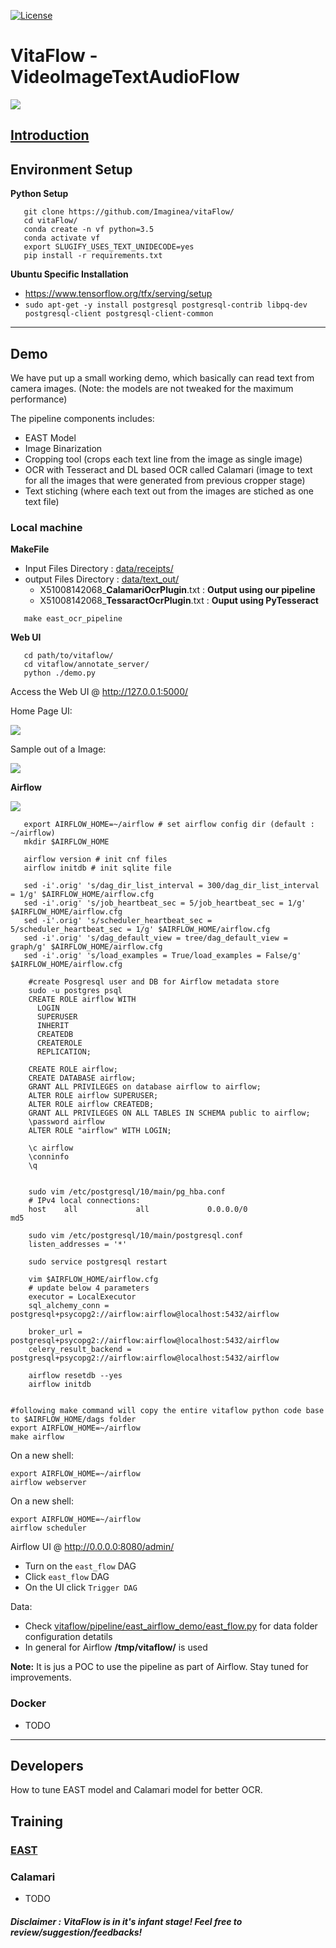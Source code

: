 [![License](https://img.shields.io/badge/license-Apache%202.0-blue.svg)](https://github.com/imaginea/vitaflow/blob/master/LICENSE)


# VitaFlow - VideoImageTextAudioFlow
 ![](vitaflow-logo.png)

## [Introduction](what_is_vitaflow.md)

## Environment Setup

**Python Setup**

```
   git clone https://github.com/Imaginea/vitaFlow/
   cd vitaFlow/
   conda create -n vf python=3.5
   conda activate vf
   export SLUGIFY_USES_TEXT_UNIDECODE=yes
   pip install -r requirements.txt
```

**Ubuntu Specific Installation**
- https://www.tensorflow.org/tfx/serving/setup
- `sudo apt-get -y install postgresql postgresql-contrib libpq-dev postgresql-client postgresql-client-common`


---------------------------------------------------------------------------------------------------------

## Demo  
We have put up a small working demo, which basically can read text from camera images. (Note: the models are not tweaked for the maximum performance)   

The pipeline components includes:   
 - EAST Model
 - Image Binarization 
 - Cropping tool (crops each text line from the image as single image)
 - OCR with Tesseract and DL based OCR called Calamari  (image to text for all the images that were generated from previous cropper stage)
 - Text stiching (where each text out from the images are stiched as one text file)
 
### Local machine

**MakeFile**  

- Input Files Directory : [data/receipts/](data/receipts/)
- output  Files Directory : [data/text_out/](data/text_out/)
  - X51008142068_**CalamariOcrPlugin**.txt : **Output using our pipeline**
  - X51008142068_**TessaractOcrPlugin**.txt : **Ouput using PyTesseract**
  
```
   make east_ocr_pipeline
```

**Web UI**
```
   cd path/to/vitaflow/
   cd vitaflow/annotate_server/
   python ./demo.py
```
Access the Web UI @ http://127.0.0.1:5000/

Home Page UI:

![](docs/images/vitaflow_annotation_tool_demo_start.png)

Sample out of a Image:

![](docs/images/vitaflow_annotation_tool_demo_end.png)


**Airflow**

![](docs/images/east_airflow.png)

```
   export AIRFLOW_HOME=~/airflow # set airflow config dir (default : ~/airflow)
   mkdir $AIRFLOW_HOME

   airflow version # init cnf files
   airflow initdb # init sqlite file

   sed -i'.orig' 's/dag_dir_list_interval = 300/dag_dir_list_interval = 1/g' $AIRFLOW_HOME/airflow.cfg
   sed -i'.orig' 's/job_heartbeat_sec = 5/job_heartbeat_sec = 1/g' $AIRFLOW_HOME/airflow.cfg
   sed -i'.orig' 's/scheduler_heartbeat_sec = 5/scheduler_heartbeat_sec = 1/g' $AIRFLOW_HOME/airflow.cfg
   sed -i'.orig' 's/dag_default_view = tree/dag_default_view = graph/g' $AIRFLOW_HOME/airflow.cfg
   sed -i'.orig' 's/load_examples = True/load_examples = False/g' $AIRFLOW_HOME/airflow.cfg
    
    #create Posgresql user and DB for Airflow metadata store
    sudo -u postgres psql
    CREATE ROLE airflow WITH
      LOGIN
      SUPERUSER
      INHERIT
      CREATEDB
      CREATEROLE
      REPLICATION;
      
    CREATE ROLE airflow;
    CREATE DATABASE airflow;
    GRANT ALL PRIVILEGES on database airflow to airflow;
    ALTER ROLE airflow SUPERUSER;
    ALTER ROLE airflow CREATEDB;
    GRANT ALL PRIVILEGES ON ALL TABLES IN SCHEMA public to airflow;
    \password airflow
    ALTER ROLE "airflow" WITH LOGIN;
    
    \c airflow
    \conninfo 
    \q
    
    
    sudo vim /etc/postgresql/10/main/pg_hba.conf
    # IPv4 local connections:
    host    all             all             0.0.0.0/0               md5
    
    sudo vim /etc/postgresql/10/main/postgresql.conf
    listen_addresses = '*'
    
    sudo service postgresql restart
    
    vim $AIRFLOW_HOME/airflow.cfg
    # update below 4 parameters
    executor = LocalExecutor
    sql_alchemy_conn = postgresql+psycopg2://airflow:airflow@localhost:5432/airflow
    
    broker_url = postgresql+psycopg2://airflow:airflow@localhost:5432/airflow
    celery_result_backend = postgresql+psycopg2://airflow:airflow@localhost:5432/airflow
    
    airflow resetdb --yes
    airflow initdb
  
```

```
#following make command will copy the entire vitaflow python code base to $AIRFLOW_HOME/dags folder
export AIRFLOW_HOME=~/airflow
make airflow
```

On a new shell:
```
export AIRFLOW_HOME=~/airflow
airflow webserver
```

On a new shell:
```
export AIRFLOW_HOME=~/airflow
airflow scheduler
```

Airflow UI @ http://0.0.0.0:8080/admin/
 - Turn on the `east_flow` DAG
 - Click `east_flow` DAG
 - On the UI click `Trigger DAG`
 
Data:
- Check [vitaflow/pipeline/east_airflow_demo/east_flow.py](vitaflow/pipeline/east_airflow_demo/east_flow.py) for data folder configuration detatils
- In general for Airflow **/tmp/vitaflow/** is used

**Note:** It is jus a POC to use the pipeline as part of Airflow. Stay tuned for improvements.

### Docker

- TODO 

---------------------------------------------------------------------------------------------------------

## Developers

How to tune EAST model and Calamari model for better OCR.

## Training

### [EAST](vitaflow/playground/east/README.md)

### Calamari

- TODO

##### Disclaimer : VitaFlow is in it's infant stage! Feel free to review/suggestion/feedbacks!
